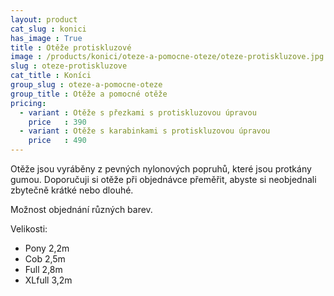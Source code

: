 ```yaml
---
layout: product
cat_slug : konici
has_image : True
title : Otěže protiskluzové
image : /products/konici/oteze-a-pomocne-oteze/oteze-protiskluzove.jpg
slug : oteze-protiskluzove
cat_title : Koníci
group_slug : oteze-a-pomocne-oteze
group_title : Otěže a pomocné otěže
pricing:
  - variant : Otěže s přezkami s protiskluzovou úpravou
    price   : 390
  - variant : Otěže s karabinkami s protiskluzovou úpravou
    price   : 490
---
```


Otěže jsou vyráběny z pevných nylonových popruhů, které jsou protkány gumou.
Doporučuji si otěže při objednávce přeměřit, abyste si neobjednali zbytečně krátké nebo dlouhé.

Možnost objednání různých barev.

Velikosti:

 - Pony 2,2m
 - Cob 2,5m
 - Full 2,8m
 - XLfull 3,2m

